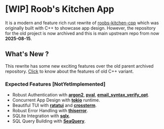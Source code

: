 # [WIP] Roob's Kitchen App
It is a modern and feature rich rust rewrite of [roobs-kitchen-cpp](https://www.github.com/mtalha-codes/roobs-kitchen-cpp) which was originally built with C++ to showcase app design.
However, the repository for the old project is now archived and this is main upstream repo from now **2025-08-15**.

## What's New ?
This rewrite has some new exciting features over the old parent archived repository. [Click](https://www.github.com/mtalha-codes/roobs-kitchen-cpp/blob/main/README.md) to know about the features of old C++ variant.

### Expected Features [NotYetImplemented]
- Robust Authentication with [**argon2**](https://crates.io/crates/argon2), [**pval**](https://crates.io/crates/pval), [**email_syntax_verify_opt**](https://crates.io/crates/email_syntax_verify_opt).
- Concurrent App Design with [**tokio**](https://crates.io/crates/tokio) runtime.
- Beautiful TUI with [**ratatui**](https://crates.io/crates/ratatui) and [**crossterm**](https://crates.io/crates/crossterm).
- Robust Error Handling with [**thiserror**](https://crates.io/crates/thiserror).
- SQLite Integration with [**sqlx**](https://crates.io/crates/sqlx).
- SQL Query Building with [**SeaQuery**](https://crates.io/crates/sea-query).
